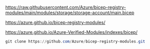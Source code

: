 [](https://learn.microsoft.com/en-us/azure/azure-functions/functions-infrastructure-as-code?tabs=json%2Cwindows%2Cdevops&pivots=consumption-plan)


https://raw.githubusercontent.com/Azure/bicep-registry-modules/main/modules/storage/storage-account/main.bicep


https://azure.github.io/bicep-registry-modules/

https://azure.github.io/Azure-Verified-Modules/indexes/bicep/

```powershell
git clone https://github.com/Azure/bicep-registry-modules.git
```

